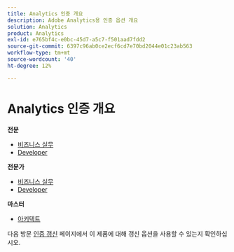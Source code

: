 ```yaml
---
title: Analytics 인증 개요
description: Adobe Analytics용 인증 옵션 개요
solution: Analytics
product: Analytics
exl-id: e765bf4c-e0bc-45d7-a5c7-f501aad7fdd2
source-git-commit: 6397c96ab0ce2ecf6cd7e70bd2044e01c23ab563
workflow-type: tm+mt
source-wordcount: '40'
ht-degree: 12%

---
```


# Analytics 인증 개요

**전문**

* [비즈니스 실무](/help/certifications/aa/aa-p-business.md) <!--AD0-E212-->
* [Developer](/help/certifications/aa/aa-p-developer.md) <!--AD0-E213-->

**전문가**

* [비즈니스 실무](/help/certifications/aa/aa-e-business.md) <!--AD0-E208-->
* [Developer](/help/certifications/aa/aa-e-developer.md) <!--AD0-E209-->

**마스터**

* [아키텍트](/help/certifications/aa/aa-m-architect.md) <!--AD0-E207-->

다음 방문 [인증 갱신](/help/certifications/renew.md) 페이지에서 이 제품에 대해 갱신 옵션을 사용할 수 있는지 확인하십시오.
